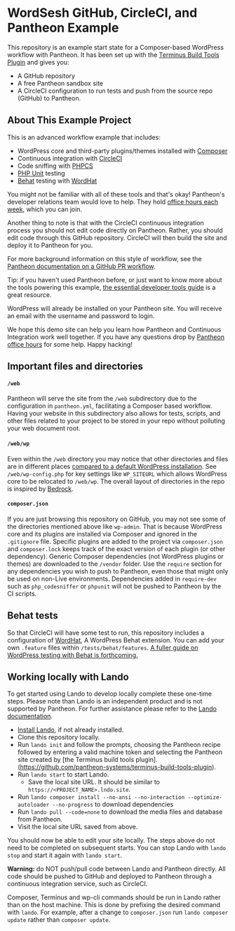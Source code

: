 # WordSesh GitHub, CircleCI, and Pantheon Example

This repository is an example start state for a Composer-based WordPress workflow with Pantheon. It has been set up with the [Terminus Build Tools Plugin](https://github.com/pantheon-systems/terminus-build-tools-plugin) and gives you:

* A GitHub repository
* A free Pantheon sandbox site
* A CircleCI configuration to run tests and push from the source repo (GitHub) to Pantheon.

## About This Example Project
This is an advanced workflow example that includes:

* WordPress core and third-party plugins/themes installed with [Composer](https://getcomposer.org/)
* Continuous integration with [CircleCI](https://circleci.com/docs/2.0/)
* Code sniffing with [PHPCS](https://github.com/squizlabs/PHP_CodeSniffer)
* [PHP Unit](https://phpunit.readthedocs.io/en/8.1/) testing
* [Behat](http://behat.org/en/latest/) testing with [WordHat](https://wordhat.info/)

You might not be familiar with all of these tools and that's okay! Pantheon's developer relations team would love to help. They hold [office hours each week](https://pantheon.io/developers/office-hours), which you can join.

Another thing to note is that with the CircleCI continuous integration process you should not edit code directly on Pantheon. Rather, you should edit code through this GitHub repository. CircleCI will then build the site and deploy it to Pantheon for you.

For more background information on this style of workflow, see the [Pantheon documentation on a GitHub PR workflow](https://pantheon.io/docs/guides/github-pull-requests/).

Tip: if you haven't used Pantheon before, or just want to know more about the tools powering this example, [the essential developer tools guide](https://pantheon.io/docs/guides/edt/) is a great resource.

WordPress will already be installed on your Pantheon site. You will receive an email with the username and password to login.

We hope this demo site can help you learn how Pantheon and Continuous Integration work well together. If you have any questions drop by [Pantheon office hours](https://pantheon.io/developers/office-hours) for some help. Happy hacking!

## Important files and directories

#### `/web`

Pantheon will serve the site from the `/web` subdirectory due to the configuration in `pantheon.yml`, facilitating a Composer based workflow. Having your website in this subdirectory also allows for tests, scripts, and other files related to your project to be stored in your repo without polluting your web document root.

#### `/web/wp`

Even within the `/web` directory you may notice that other directories and files are in different places [compared to a default WordPress installation](https://codex.wordpress.org/Giving_WordPress_Its_Own_Directory). See `/web/wp-config.php` for key settings like `WP_SITEURL` which allows WordPress core to be relocated to `/web/wp`. The overall layout of directories in the repo is inspired by [Bedrock](https://github.com/roots/bedrock).

#### `composer.json`

If you are just browsing this repository on GitHub, you may not see some of the directories mentioned above like `wp-admin`. That is because WordPress core and its plugins are installed via Composer and ignored in the `.gitignore` file. Specific plugins are added to the project via `composer.json` and `composer.lock` keeps track of the exact version of each plugin (or other dependency). Generic Composer dependencies (not WordPress plugins or themes) are downloaded to the `/vendor` folder. Use the `require` section for any dependencies you wish to push to Pantheon, even those that might only be used on non-Live environments. Dependencies added in `require-dev` such as `php_codesniffer` or `phpunit` will not be pushed to Pantheon by the CI scripts.

## Behat tests

So that CircleCI will have some test to run, this repository includes a configuration of [WordHat](https://wordhat.info/), A WordPress Behat extension. You can add your own `.feature` files within `/tests/behat/features`. [A fuller guide on WordPress testing with Behat is forthcoming.](https://github.com/pantheon-systems/documentation/issues/2469)

## Working locally with Lando
To get started using Lando to develop locally complete these one-time steps. Please note than Lando is an independent product and is not supported by Pantheon. For further assistance please refer to the [Lando documentation](https://docs.devwithlando.io/).

* [Install Lando](https://docs.devwithlando.io/installation/system-requirements.html), if not already installed.
* Clone this repository locally.
* Run `lando init` and follow the prompts, choosing the Pantheon recipe followed by entering a valid machine token and selecting the Pantheon site created by [the Terminus build tools plugin].(https://github.com/pantheon-systems/terminus-build-tools-plugin).
* Run `lando start` to start Lando.
    - Save the local site URL. It should be similar to `https://<PROJECT_NAME>.lndo.site`.
* Run `lando composer install --no-ansi --no-interaction --optimize-autoloader --no-progress` to download dependencies
* Run `lando pull --code=none` to download the media files and database from Pantheon.
* Visit the local site URL saved from above.

You should now be able to edit your site locally. The steps above do not need to be completed on subsequent starts. You can stop Lando with `lando stop` and start it again with `lando start`.

**Warning:** do NOT push/pull code between Lando and Pantheon directly. All code should be pushed to GitHub and deployed to Pantheon through a continuous integration service, such as CircleCI.

Composer, Terminus and wp-cli commands should be run in Lando rather than on the host machine. This is done by prefixing the desired command with `lando`. For example, after a change to `composer.json` run `lando composer update` rather than `composer update`.
